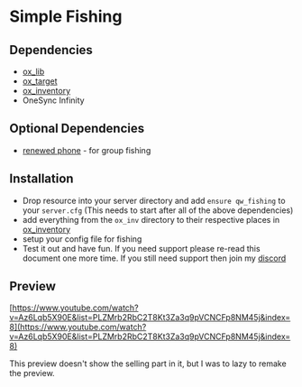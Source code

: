 # Simple Fishing

## Dependencies

- [ox_lib](https://github.com/overextended/ox_lib)
- [ox_target](https://github.com/overextended/ox_target)
- [ox_inventory](https://github.com/overextended/ox_inventory)
- OneSync Infinity

## Optional Dependencies

- [renewed phone](https://github.com/Renewed-Scripts/qb-phone) - for group fishing

## Installation

- Drop resource into your server directory and add `ensure qw_fishing` to your `server.cfg` (This needs to start after all of the above dependencies)
- add everything from the `ox_inv` directory to their respective places in [ox_inventory](https://github.com/overextended/ox_inventory)
- setup your config file for fishing
- Test it out and have fun. If you need support please re-read this document one more time. If you still need support then join my [discord](https://dsc.gg/qw-scripts)

## Preview

[https://www.youtube.com/watch?v=Az6Lqb5X90E&list=PLZMrb2RbC2T8Kt3Za3q9pVCNCFp8NM45j&index=8](https://www.youtube.com/watch?v=Az6Lqb5X90E&list=PLZMrb2RbC2T8Kt3Za3q9pVCNCFp8NM45j&index=8)

This preview doesn't show the selling part in it, but I was to lazy to remake the preview.
